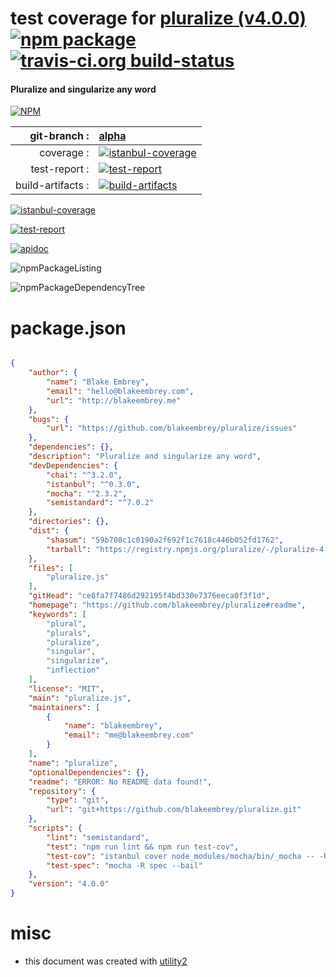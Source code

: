 # test coverage for  [pluralize (v4.0.0)](https://github.com/blakeembrey/pluralize#readme)  [![npm package](https://img.shields.io/npm/v/npmtest-pluralize.svg?style=flat-square)](https://www.npmjs.org/package/npmtest-pluralize) [![travis-ci.org build-status](https://api.travis-ci.org/npmtest/node-npmtest-pluralize.svg)](https://travis-ci.org/npmtest/node-npmtest-pluralize)
#### Pluralize and singularize any word

[![NPM](https://nodei.co/npm/pluralize.png?downloads=true)](https://www.npmjs.com/package/pluralize)

| git-branch : | [alpha](https://github.com/npmtest/node-npmtest-pluralize/tree/alpha)|
|--:|:--|
| coverage : | [![istanbul-coverage](https://npmtest.github.io/node-npmtest-pluralize/build/coverage.badge.svg)](https://npmtest.github.io/node-npmtest-pluralize/build/coverage.html/index.html)|
| test-report : | [![test-report](https://npmtest.github.io/node-npmtest-pluralize/build/test-report.badge.svg)](https://npmtest.github.io/node-npmtest-pluralize/build/test-report.html)|
| build-artifacts : | [![build-artifacts](https://npmtest.github.io/node-npmtest-pluralize/glyphicons_144_folder_open.png)](https://github.com/npmtest/node-npmtest-pluralize/tree/gh-pages/build)|

[![istanbul-coverage](https://npmtest.github.io/node-npmtest-pluralize/build/screenCapture.buildCustomOrg.browser.coverage.html.png)](https://npmtest.github.io/node-npmtest-pluralize/build/coverage.html/index.html)

[![test-report](https://npmtest.github.io/node-npmtest-pluralize/build/screenCapture.buildCustomOrg.browser.%252Fhome%252Ftravis%252Fbuild%252Fnpmtest%252Fnode-npmtest-pluralize%252Ftmp%252Fbuild%252Ftest-report.html.png)](https://npmtest.github.io/node-npmtest-pluralize/build/test-report.html)

[![apidoc](https://npmdoc.github.io/node-npmdoc-pluralize/build/screenCapture.buildApidoc.browser.%252Fhome%252Ftravis%252Fbuild%252Fnpmdoc%252Fnode-npmdoc-pluralize%252Ftmp%252Fbuild%252Fapidoc.html.png)](https://npmdoc.github.io/node-npmdoc-pluralize/build/apidoc.html)

![npmPackageListing](https://npmtest.github.io/node-npmtest-pluralize/build/screenCapture.npmPackageListing.svg)

![npmPackageDependencyTree](https://npmtest.github.io/node-npmtest-pluralize/build/screenCapture.npmPackageDependencyTree.svg)



# package.json

```json

{
    "author": {
        "name": "Blake Embrey",
        "email": "hello@blakeembrey.com",
        "url": "http://blakeembrey.me"
    },
    "bugs": {
        "url": "https://github.com/blakeembrey/pluralize/issues"
    },
    "dependencies": {},
    "description": "Pluralize and singularize any word",
    "devDependencies": {
        "chai": "^3.2.0",
        "istanbul": "^0.3.0",
        "mocha": "^2.3.2",
        "semistandard": "^7.0.2"
    },
    "directories": {},
    "dist": {
        "shasum": "59b708c1c0190a2f692f1c7618c446b052fd1762",
        "tarball": "https://registry.npmjs.org/pluralize/-/pluralize-4.0.0.tgz"
    },
    "files": [
        "pluralize.js"
    ],
    "gitHead": "ce8fa7f7486d292195f4bd330e7376eeca0f3f1d",
    "homepage": "https://github.com/blakeembrey/pluralize#readme",
    "keywords": [
        "plural",
        "plurals",
        "pluralize",
        "singular",
        "singularize",
        "inflection"
    ],
    "license": "MIT",
    "main": "pluralize.js",
    "maintainers": [
        {
            "name": "blakeembrey",
            "email": "me@blakeembrey.com"
        }
    ],
    "name": "pluralize",
    "optionalDependencies": {},
    "readme": "ERROR: No README data found!",
    "repository": {
        "type": "git",
        "url": "git+https://github.com/blakeembrey/pluralize.git"
    },
    "scripts": {
        "lint": "semistandard",
        "test": "npm run lint && npm run test-cov",
        "test-cov": "istanbul cover node_modules/mocha/bin/_mocha -- -R spec --bail",
        "test-spec": "mocha -R spec --bail"
    },
    "version": "4.0.0"
}
```



# misc
- this document was created with [utility2](https://github.com/kaizhu256/node-utility2)
